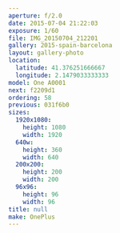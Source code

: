 ```yaml
---
aperture: f/2.0
date: 2015-07-04 21:22:03
exposure: 1/60
file: IMG_20150704_212201
gallery: 2015-spain-barcelona
layout: gallery-photo
location:
  latitude: 41.376251666667
  longitude: 2.1479033333333
model: One A0001
next: f2209d1
ordering: 58
previous: 031f6b0
sizes:
  1920x1080:
    height: 1080
    width: 1920
  640w:
    height: 360
    width: 640
  200x200:
    height: 200
    width: 200
  96x96:
    height: 96
    width: 96
title: null
make: OnePlus
---
```

